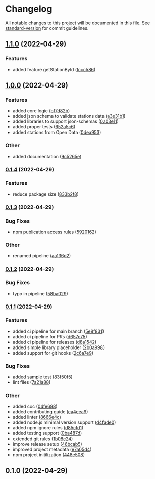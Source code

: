 # Changelog

All notable changes to this project will be documented in this file. See [standard-version](https://github.com/conventional-changelog/standard-version) for commit guidelines.

## [1.1.0](https://github.com/airemad/stations/compare/v1.0.0...v1.1.0) (2022-04-29)


### Features

* added feature getStationById ([fccc586](https://github.com/airemad/stations/commits/fccc5864d56d69c7b47c86a93c7bc6863803959f))

## [1.0.0](https://github.com/airemad/stations/compare/v0.1.4...v1.0.0) (2022-04-29)


### Features

* added core logic ([bf7d82b](https://github.com/airemad/stations/commits/bf7d82b0d2d34590c46aac2c041db29686876a2b))
* added json schema to validate stations data ([a3e31b1](https://github.com/airemad/stations/commits/a3e31b1f4d967b2428781ef14c8378c91d230e8e))
* added libraries to support json-schemas ([0a03e11](https://github.com/airemad/stations/commits/0a03e11d3dbdb0aca161d3fdea205f84988dedb7))
* added proper tests ([652a5c6](https://github.com/airemad/stations/commits/652a5c6307179383e38fb035eef259015594e98e))
* added stations from Open Data ([0dea953](https://github.com/airemad/stations/commits/0dea9538fdf537790dfd0a19626ff7f2e2289eec))


### Other

* added documentation ([9c5265e](https://github.com/airemad/stations/commits/9c5265e2ffcd4f82f4c95cf33c0062f85ba4a6b4))

### [0.1.4](https://github.com/airemad/stations/compare/v0.1.3...v0.1.4) (2022-04-29)


### Features

* reduce package size ([833b2f8](https://github.com/airemad/stations/commits/833b2f82a4087f1163a79571374bd7613f81e156))

### [0.1.3](https://github.com/airemad/stations/compare/v0.1.2...v0.1.3) (2022-04-29)


### Bug Fixes

* npm publication access rules ([5920162](https://github.com/airemad/stations/commits/5920162ed5a8a3f1d0719c281302d32df03aff38))


### Other

* renamed pipeline ([aa136d2](https://github.com/airemad/stations/commits/aa136d28e2abc4c7458b9b532fa4be284acf6c3a))

### [0.1.2](https://github.com/airemad/stations/compare/v0.1.1...v0.1.2) (2022-04-29)


### Bug Fixes

* typo in pipeline ([58ba029](https://github.com/airemad/stations/commits/58ba029b6b94f60568cda57dae172bb963715cb2))

### [0.1.1](https://github.com/airemad/stations/compare/v0.1.0...v0.1.1) (2022-04-29)


### Features

* added ci pipeline for main branch ([5e8f831](https://github.com/airemad/stations/commits/5e8f8317ffb7a42bf95909e28d8986b090aeaa65))
* added ci pipeline for PRs ([d657c75](https://github.com/airemad/stations/commits/d657c753592dd81d5d98d8e627d324f5a7f60bbd))
* added ci pipeline for releases ([d8a1542](https://github.com/airemad/stations/commits/d8a15427f9111727aa656a46cbb3b5e9a2b3edeb))
* added simple library placeholder ([2b0a998](https://github.com/airemad/stations/commits/2b0a9982bd977cb8897eff03e2394dbd66ae0a13))
* added support for git hooks ([2c6a7e9](https://github.com/airemad/stations/commits/2c6a7e93fa24851919c2b6c497d49e352d4a9e12))


### Bug Fixes

* added sample test ([83f50f5](https://github.com/airemad/stations/commits/83f50f51a29e414ada6645af4856be7385fff8a3))
* lint files ([7a21a88](https://github.com/airemad/stations/commits/7a21a88a188ab7e9205aa09f651618451e723e84))


### Other

* added coc ([04fe698](https://github.com/airemad/stations/commits/04fe698e98ba1836421a2875114435bd49e14727))
* added contributing guide ([ca4eea9](https://github.com/airemad/stations/commits/ca4eea9236876414795b5433b6cf2f4568bd0fd7))
* added linter ([8666e4c](https://github.com/airemad/stations/commits/8666e4c40de1e592c1faed7aad39fdc87be85c6c))
* added node.js minimal version support ([d4fade0](https://github.com/airemad/stations/commits/d4fade039d8b537cfcb28fef6cbebda7101a62b7))
* added npm ignore rules ([d85cfd1](https://github.com/airemad/stations/commits/d85cfd11aa0e3e8f52a80415386d9849bda49f05))
* added testing support ([0ba487d](https://github.com/airemad/stations/commits/0ba487d33259603762b0150ca531522195cca293))
* extended git rules ([1b08c24](https://github.com/airemad/stations/commits/1b08c24ddfd6b6292e13dcfb518ecebd18ea865f))
* improve release setup ([46bcab5](https://github.com/airemad/stations/commits/46bcab5d3616f475b43e24786cf49219a3072efe))
* improved project metadata ([e7a05d4](https://github.com/airemad/stations/commits/e7a05d4b4e31e36621e8f0f4a5f1c94e0bf688e7))
* npm project initilization ([448e508](https://github.com/airemad/stations/commits/448e508c2d4df62f4f8544a5dcfecccbaf60c21d))

## 0.1.0 (2022-04-29)
